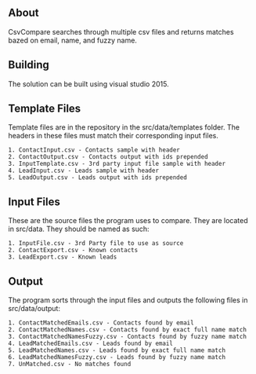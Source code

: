 ## About

CsvCompare searches through multiple csv files and returns
matches bazed on email, name, and fuzzy name.

## Building

The solution can be built using visual studio 2015.

## Template Files

Template files are in the repository in the 
src/data/templates folder. The headers in these files 
must match their corresponding input files.

	1. ContactInput.csv - Contacts sample with header
	2. ContactOutput.csv - Contacts output with ids prepended
	3. InputTemplate.csv - 3rd party input file sample with header
	4. LeadInput.csv - Leads sample with header
	5. LeadOutput.csv - Leads output with ids prepended

## Input Files

These are the source files the program uses to compare.
They are located in src/data. They should be named
as such:

	1. InputFile.csv - 3rd Party file to use as source
	2. ContactExport.csv - Known contacts
	3. LeadExport.csv - Known leads

## Output

The program sorts through the input files and outputs the
following files in src/data/output:

	1. ContactMatchedEmails.csv - Contacts found by email
	2. ContactMatchedNames.csv - Contacts found by exact full name match
	3. ContactMatchedNamesFuzzy.csv - Contacts found by fuzzy name match
	4. LeadMatchedEmails.csv - Leads found by email
	5. LeadMatchedNames.csv - Leads found by exact full name match
	6. LeadMatchedNamesFuzzy.csv - Leads found by fuzzy name match
	7. UnMatched.csv - No matches found
